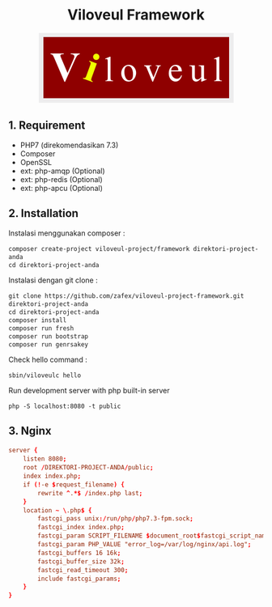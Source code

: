 <h1 align="center">Viloveul Framework</h1>
<p align="center"><img src="viloveul.png"></p>

## 1. Requirement
- PHP7 (direkomendasikan 7.3)
- Composer
- OpenSSL
- ext: php-amqp (Optional)
- ext: php-redis (Optional)
- ext: php-apcu (Optional)

## 2. Installation
Instalasi menggunakan composer :
```shell
composer create-project viloveul-project/framework direktori-project-anda
cd direktori-project-anda
```
Instalasi dengan git clone :
```shell
git clone https://github.com/zafex/viloveul-project-framework.git direktori-project-anda
cd direktori-project-anda
composer install
composer run fresh
composer run bootstrap
composer run genrsakey
```
Check hello command :
```shell
sbin/viloveulc hello
```

Run development server with php built-in server
```shell
php -S localhost:8080 -t public
```

## 3. Nginx
```conf
server {
    listen 8080;
    root /DIREKTORI-PROJECT-ANDA/public;
    index index.php;
    if (!-e $request_filename) {
        rewrite ^.*$ /index.php last;
    }
    location ~ \.php$ {
        fastcgi_pass unix:/run/php/php7.3-fpm.sock;
        fastcgi_index index.php;
        fastcgi_param SCRIPT_FILENAME $document_root$fastcgi_script_name;
        fastcgi_param PHP_VALUE "error_log=/var/log/nginx/api.log";
        fastcgi_buffers 16 16k;
        fastcgi_buffer_size 32k;
        fastcgi_read_timeout 300;
        include fastcgi_params;
    }
}
```